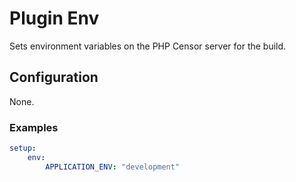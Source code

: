 Plugin Env
==========

Sets environment variables on the PHP Censor server for the build.

Configuration
-------------

None.

### Examples

```yaml
setup:
    env:
        APPLICATION_ENV: "development"
```
